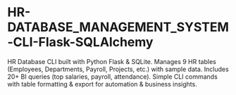 # HR-DATABASE_MANAGEMENT_SYSTEM-CLI-Flask-SQLAlchemy
HR Database CLI built with Python Flask &amp; SQLite. Manages 9 HR tables (Employees, Departments, Payroll, Projects, etc.) with sample data. Includes 20+ BI queries (top salaries, payroll, attendance). Simple CLI commands with table formatting &amp; export for automation &amp; business insights.
